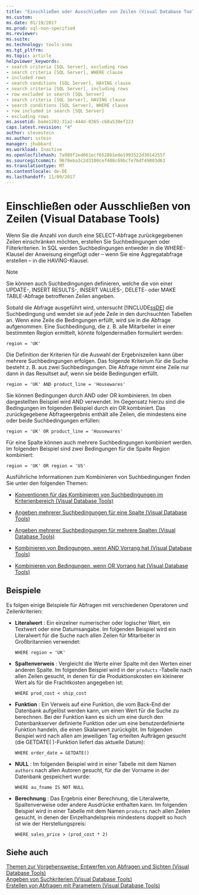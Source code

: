 ```yaml
---
title: "Einschließen oder Ausschließen von Zeilen (Visual Database Tools) Microsoft-Dokumentation"
ms.custom: 
ms.date: 01/19/2017
ms.prod: sql-non-specified
ms.reviewer: 
ms.suite: 
ms.technology: tools-ssms
ms.tgt_pltfrm: 
ms.topic: article
helpviewer_keywords:
- search criteria [SQL Server], excluding rows
- search criteria [SQL Server], WHERE clause
- included rows
- search conditions [SQL Server], HAVING clause
- search criteria [SQL Server], including rows
- row excluded in search [SQL Server]
- search criteria [SQL Server], HAVING clause
- search conditions [SQL Server], WHERE clause
- row included in search [SQL Server]
- excluding rows
ms.assetid: ba4e1202-31a2-444d-8365-c68a530ef223
caps.latest.revision: "4"
author: stevestein
ms.author: sstein
manager: jhubbard
ms.workload: Inactive
ms.openlocfilehash: 7a989f2ed661ecf6528b1ede1993522d3014255f
ms.sourcegitcommit: 9678eba3c2d3100cef408c69bcfe76df49803d63
ms.translationtype: MT
ms.contentlocale: de-DE
ms.lasthandoff: 11/09/2017
---
```

# <a name="include-or-exclude-rows-visual-database-tools"></a>Einschließen oder Ausschließen von Zeilen (Visual Database Tools)
Wenn Sie die Anzahl von durch eine SELECT-Abfrage zurückgegebenen Zeilen einschränken möchten, erstellen Sie Suchbedingungen oder Filterkriterien. In SQL werden Suchbedingungen entweder in die WHERE-Klausel der Anweisung eingefügt oder – wenn Sie eine Aggregatabfrage erstellen – in die HAVING-Klausel.  
  
> [!NOTE]  
> Sie können auch Suchbedingungen definieren, welche die von einer UPDATE-, INSERT RESULTS-, INSERT VALUES-, DELETE- oder MAKE TABLE-Abfrage betroffenen Zeilen angeben.  
  
Sobald die Abfrage ausgeführt wird, untersucht [!INCLUDE[ssDE](../../includes/ssde_md.md)] die Suchbedingung und wendet sie auf jede Zeile in den durchsuchten Tabellen an. Wenn eine Zeile die Bedingungen erfüllt, wird sie in die Abfrage aufgenommen. Eine Suchbedingung, die z. B. alle Mitarbeiter in einer bestimmten Region ermittelt, könnte folgendermaßen formuliert werden:  
  
```  
region = 'UK'  
```  
  
Die Definition der Kriterien für die Auswahl der Ergebniszeilen kann über mehrere Suchbedingungen erfolgen. Das folgende Kriterium für die Suche besteht z. B. aus zwei Suchbedingungen. Die Abfrage nimmt eine Zeile nur dann in das Resultset auf, wenn sie beide Bedingungen erfüllt.  
  
```  
region = 'UK' AND product_line = 'Housewares'  
```  
  
Sie können Bedingungen durch AND oder OR kombinieren. Im oben dargestellten Beispiel wird AND verwendet. Im Gegensatz hierzu sind die Bedingungen im folgenden Beispiel durch ein OR kombiniert. Das zurückgegebene Abfrageergebnis enthält alle Zeilen, die mindestens eine oder beide Suchbedingungen erfüllen:  
  
```  
region = 'UK' OR product_line = 'Housewares'  
```  
  
Für eine Spalte können auch mehrere Suchbedingungen kombiniert werden. Im folgenden Beispiel sind zwei Bedingungen für die Spalte Region kombiniert:  
  
```  
region = 'UK' OR region = 'US'  
```  
  
Ausführliche Informationen zum Kombinieren von Suchbedingungen finden Sie unter den folgenden Themen:  
  
-   [Konventionen für das Kombinieren von Suchbedingungen im Kriterienbereich &#40;Visual Database Tools&#41;](../../ssms/visual-db-tools/conventions-combine-search-conditions-in-criteria-pane-visual-db-tools.md)  
  
-   [Angeben mehrerer Suchbedingungen für eine Spalte &#40;Visual Database Tools&#41;](../../ssms/visual-db-tools/specify-multiple-search-conditions-for-one-column-visual-database-tools.md)  
  
-   [Angeben mehrerer Suchbedingungen für mehrere Spalten &#40;Visual Database Tools&#41;](../../ssms/visual-db-tools/specify-multiple-search-conditions-for-multiple-columns-visual-database-tools.md)  
  
-   [Kombinieren von Bedingungen, wenn AND Vorrang hat &#40;Visual Database Tools&#41;](../../ssms/visual-db-tools/combine-conditions-when-and-has-precedence-visual-database-tools.md)  
  
-   [Kombinieren von Bedingungen, wenn OR Vorrang hat &#40;Visual Database Tools&#41;](../../ssms/visual-db-tools/combine-conditions-when-or-has-precedence-visual-database-tools.md)  
  
## <a name="examples"></a>Beispiele  
Es folgen einige Beispiele für Abfragen mit verschiedenen Operatoren und Zeilenkriterien:  
  
-   **Literalwert** : Ein einzelner numerischer oder logischer Wert, ein Textwert oder eine Datumsangabe. Im folgenden Beispiel wird ein Literalwert für die Suche nach allen Zeilen für Mitarbeiter in Großbritannien verwendet:  
  
    ```  
    WHERE region = 'UK'  
    ```  
  
-   **Spaltenverweis** : Vergleicht die Werte einer Spalte mit den Werten einer anderen Spalte. Im folgenden Beispiel wird in der `products` -Tabelle nach allen Zeilen gesucht, in denen für die Produktionskosten ein kleinerer Wert als für die Frachtkosten angegeben ist:  
  
    ```  
    WHERE prod_cost < ship_cost  
    ```  
  
-   **Funktion** : Ein Verweis auf eine Funktion, die vom Back-End der Datenbank aufgelöst werden kann, um einen Wert für die Suche zu berechnen. Bei der Funktion kann es sich um eine durch den Datenbankserver definierte Funktion oder um eine benutzerdefinierte Funktion handeln, die einen Skalarwert zurückgibt. Im folgenden Beispiel wird nach allen am jeweiligen Tag erteilten Aufträgen gesucht (die GETDATE( )-Funktion liefert das aktuelle Datum):  
  
    ```  
    WHERE order_date = GETDATE()  
    ```  
  
-   **NULL** : Im folgenden Beispiel wird in einer Tabelle mit dem Namen `authors` nach allen Autoren gesucht, für die der Vorname in der Datenbank gespeichert wurde:  
  
    ```  
    WHERE au_fname IS NOT NULL  
    ```  
  
-   **Berechnung** : Das Ergebnis einer Berechnung, die Literalwerte, Spaltenverweise oder andere Ausdrücke enthalten kann. Im folgenden Beispiel wird in einer Tabelle mit dem Namen `products` nach allen Zeilen gesucht, in denen der Einzelhandelspreis mindestens doppelt so hoch ist wie der Herstellungspreis:  
  
    ```  
    WHERE sales_price > (prod_cost * 2)  
    ```  
  
## <a name="see-also"></a>Siehe auch  
[Themen zur Vorgehensweise: Entwerfen von Abfragen und Sichten &#40;Visual Database Tools&#41;](../../ssms/visual-db-tools/design-queries-and-views-how-to-topics-visual-database-tools.md)  
[Angeben von Suchkriterien &#40;Visual Database Tools&#41;](../../ssms/visual-db-tools/specify-search-criteria-visual-database-tools.md)  
[Erstellen von Abfragen mit Parametern &#40;Visual Database Tools&#41;](../../ssms/visual-db-tools/query-with-parameters-visual-database-tools.md)  
  
